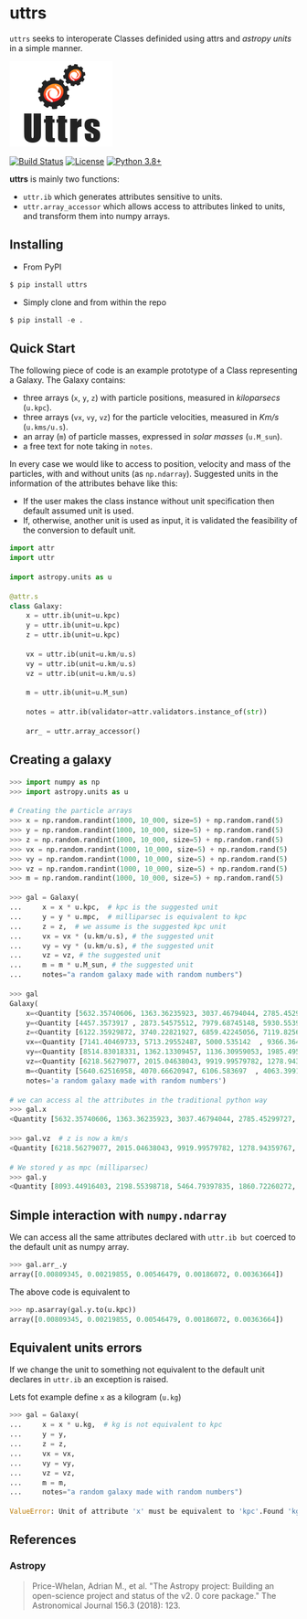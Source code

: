 # uttrs

`uttrs` seeks to interoperate Classes definided using attrs and *astropy units* in a simple manner.

![img](https://github.com/quatrope/uttrs/blob/main/res/ugly_logo.png?raw=true)

[![Build Status](https://travis-ci.com/quatrope/uttrs.svg?branch=main)](https://travis-ci.com/quatrope/uttrs)
[![License](https://img.shields.io/pypi/l/uttrs?color=blue)](https://tldrlegal.com/license/bsd-3-clause-license-(revised))
[![Python 3.8+](https://img.shields.io/badge/python-3.8+-blue.svg)](https://badge.fury.io/py/uttrs)

**uttrs** is mainly two functions:

- `uttr.ib` which generates attributes sensitive to units.
- `uttr.array_accessor` which allows access to attributes linked to units, and transform them into numpy arrays.

## Installing

- From PyPI

```s
$ pip install uttrs
```

- Simply clone and from within the repo

```s
$ pip install -e .
```


## Quick Start

The following piece of code is an example prototype of a Class representing a Galaxy.
The Galaxy contains:

- three arrays (`x`, `y`, `z`) with particle positions, measured in *kiloparsecs* (`u.kpc`).
- three arrays (`vx`, `vy`, `vz`) for the particle velocities, measured in *Km/s* (`u.kms/u.s`).
- an array (`m`) of particle masses, expressed in *solar masses* (`u.M_sun`).
- a free text for note taking in `notes`.

In every case we would like to access to position, velocity and mass of the particles, with and without units (as `np.ndarray`).
Suggested units in the information of the attributes behave like this:

- If the user makes the class instance without unit specification then default assumed unit is used.
- If, otherwise, another unit is used as input, it is validated the feasibility of the conversion to default unit.

```python
import attr
import uttr

import astropy.units as u

@attr.s
class Galaxy:
    x = uttr.ib(unit=u.kpc)
    y = uttr.ib(unit=u.kpc)
    z = uttr.ib(unit=u.kpc)

    vx = uttr.ib(unit=u.km/u.s)
    vy = uttr.ib(unit=u.km/u.s)
    vz = uttr.ib(unit=u.km/u.s)

    m = uttr.ib(unit=u.M_sun)

    notes = attr.ib(validator=attr.validators.instance_of(str))

    arr_ = uttr.array_accessor()
```

## Creating a galaxy

```python
>>> import numpy as np
>>> import astropy.units as u

# Creating the particle arrays
>>> x = np.random.randint(1000, 10_000, size=5) + np.random.rand(5)
>>> y = np.random.randint(1000, 10_000, size=5) + np.random.rand(5)
>>> z = np.random.randint(1000, 10_000, size=5) + np.random.rand(5)
>>> vx = np.random.randint(1000, 10_000, size=5) + np.random.rand(5)
>>> vy = np.random.randint(1000, 10_000, size=5) + np.random.rand(5)
>>> vz = np.random.randint(1000, 10_000, size=5) + np.random.rand(5)
>>> m = np.random.randint(1000, 10_000, size=5) + np.random.rand(5)

>>> gal = Galaxy(
...     x = x * u.kpc,  # kpc is the suggested unit
...     y = y * u.mpc,  # milliparsec is equivalent to kpc
...     z = z,  # we assume is the suggested kpc unit
...     vx = vx * (u.km/u.s), # the suggested unit
...     vy = vy * (u.km/u.s), # the suggested unit
...     vz = vz, # the suggested unit
...     m = m * u.M_sun, # the suggested unit
...     notes="a random galaxy made with random numbers")

>>> gal
Galaxy(
    x=<Quantity [5632.35740606, 1363.36235923, 3037.46794044, 2785.45299727, 2515.35793673] kpc>,
    y=<Quantity [4457.3573917 , 2873.54575512, 7979.68745148, 5930.55394614, 5903.63598164] mpc>,
    z=<Quantity [6122.35929872, 3740.22821927, 6859.42245056, 7119.8256744 , 3632.74980958] kpc>,
    vx=<Quantity [7141.40469733, 5713.29552487, 5000.535142  , 9366.36402447, 2967.2546077 ] km / s>,
    vy=<Quantity [8514.83018331, 1362.13309457, 1136.30959053, 1985.49551226, 3286.69029298] km / s>,
    vz=<Quantity [6218.56279077, 2015.04638043, 9919.99579782, 1278.94359767, 7228.21626876] km / s>,
    m=<Quantity [5640.62516958, 4070.66620947, 6106.583697  , 4063.39917315, 3028.85393523] solMass>,
    notes='a random galaxy made with random numbers')

# we can access al the attributes in the traditional python way
>>> gal.x
<Quantity [5632.35740606, 1363.36235923, 3037.46794044, 2785.45299727, 2515.35793673] kpc>

>>> gal.vz  # z is now a km/s
<Quantity [6218.56279077, 2015.04638043, 9919.99579782, 1278.94359767, 7228.21626876] km / s>

# We stored y as mpc (milliparsec)
>>> gal.y
<Quantity [8093.44916403, 2198.55398718, 5464.79397835, 1860.72260272, 3636.64010118] mpc>

```


## Simple interaction with `numpy.ndarray`

We can access all the same attributes declared with `uttr.ib but` coerced to the default unit as numpy array.

```python
>>> gal.arr_.y
array([0.00809345, 0.00219855, 0.00546479, 0.00186072, 0.00363664])
```

The above code is equivalent to

```python
>>> np.asarray(gal.y.to(u.kpc))
array([0.00809345, 0.00219855, 0.00546479, 0.00186072, 0.00363664])
```

## Equivalent units errors

If we change the unit to something not equivalent to the default unit
declares in `uttr.ib` an exception is raised.

Lets fot example define `x` as a kilogram (`u.kg`)

```python
>>> gal = Galaxy(
...     x = x * u.kg,  # kg is not equivalent to kpc
...     y = y,
...     z = z,
...     vx = vx,
...     vy = vy,
...     vz = vz,
...     m = m,
...     notes="a random galaxy made with random numbers")

ValueError: Unit of attribute 'x' must be equivalent to 'kpc'.Found 'kg'.
```


## References

### Astropy

>  Price-Whelan, Adrian M., et al. "The Astropy project:
   Building an open-science project and status of the v2. 0 core
   package." The Astronomical Journal 156.3 (2018): 123.

